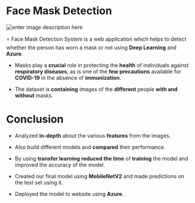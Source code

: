 # Face Mask Detection 
![enter image description here](https://robogenesis.in/uploads/60d09d058c875a5d970563acbd3a089489ca0375b3b2e-min.gif)

:star: Face Mask Detection System is a web application which helps to detect whether the person has worn a mask or not using **Deep Learning** and **Azure**.

-   Masks play a  **crucial**  role in protecting the  **health**  of individuals against  **respiratory diseases**, as is one of the  **few precautions**  available for  **COVID-19**  in the absence of  **immunization**.
    
-   The dataset is  **containing**  images of the  **different**  people  **with and without**  masks.


# **Conclusion**


-   Analyzed  **in-depth**  about the various  **features**  from the images.
    
-   Also build different models and  **compared**  their performance.
    
-   By using  **transfer learning**  **reduced the time**  of  **training**  the model and improved the accuracy of the model.
    
-   Created our final model using  **MobileNetV2**  and made predictions on the test set using it.

-   Deployed the model to website using **Azure**.

